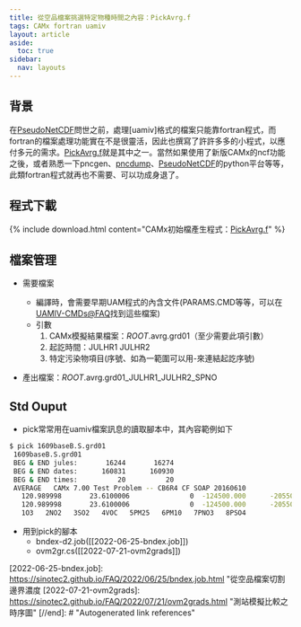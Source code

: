 ```yaml
---
title: 從空品檔案挑選特定物種時間之內容：PickAvrg.f
tags: CAMx fortran uamiv
layout: article
aside:
  toc: true
sidebar:
  nav: layouts
---
```


## 背景

在[PseudoNetCDF][pseudonetcdf]問世之前，處理[uamiv]格式的檔案只能靠fortran程式，而fortran的檔案處理功能實在不是很靈活，因此也撰寫了許許多多的小程式，以應付多元的需求。[PickAvrg.f](https://github.com/sinotec2/Focus-on-Air-Quality/blob/main/CAMx/PostProcess/pick_avrg.f)就是其中之一。當然如果使用了新版CAMx的ncf功能之後，或者熟悉一下pncgen、[pncdump](https://sinotec2.github.io/Focus-on-Air-Quality/utilities/netCDF/ncdump/#pncdump)、[PseudoNetCDF][pseudonetcdf]的python平台等等，此類fortran程式就再也不需要、可以功成身退了。

## 程式下載

{% include download.html content="CAMx初始檔產生程式：[PickAvrg.f](https://github.com/sinotec2/Focus-on-Air-Quality/blob/main/CAMx/PostProcess/pick_avrg.f)" %}

## 檔案管理

- 需要檔案
  - 編譯時，會需要早期UAM程式的內含文件(PARAMS.CMD等等，可以在[UAMIV-CMDs@FAQ](https://github.com/sinotec2/Focus-on-Air-Quality/tree/main/CAMx/PostProcess/UAMIV-CMDs)找到這些檔案)
  - 引數
    1. CAMx模擬結果檔案：*ROOT*.avrg.grd01（至少需要此項引數）
    1. 起訖時間：JULHR1 JULHR2
    1. 特定污染物項目(序號、如為一範圍可以用-來連結起訖序號)

- 產出檔案：*ROOT*.avrg.grd01_JULHR1_JULHR2_SPNO

## Std Ouput

- pick常常用在uamiv檔案訊息的讀取腳本中，其內容範例如下

```bash
$ pick 1609baseB.S.grd01 
 1609baseB.S.grd01
 BEG & END jules:       16244       16274
 BEG & END dates:      160831      160930
 BEG & END times:          20          20
 AVERAGE   CAMx 7.00 Test Problem -- CB6R4 CF SOAP 20160610            
   120.989998       23.6100006               0  -124500.000      -205500.000       3000.00000       3000.00000    
   120.989998       23.6100006               0  -124500.000      -205500.000       3000.00000       3000.00000              83         137           1           2           0   10.0000000       40.0000000       0.00000000    
   1O3   2NO2   3SO2   4VOC   5PM25   6PM10   7PNO3   8PSO4

```

- 用到pick的腳本
  - bndex-d2.job([[2022-06-25-bndex.job]])
  - ovm2gr.cs([[2022-07-21-ovm2grads]])
  
[pseudonetcdf]: https://github.com/barronh/pseudonetcdf/blob/master/scripts/pncgen "PseudoNetCDF provides read, plot, and sometimes write capabilities for atmospheric science data formats including: CAMx (www.camx.org), RACM2 box-model outputs, Kinetic Pre-Processor outputs, ICARTT Data files (ffi1001), CMAQ Files, GEOS-Chem Binary Punch/NetCDF files, etc. visit  barronh /pseudonetcdf @GitHub."
[//begin]: # "Autogenerated link references for markdown compatibility"
[2022-06-25-bndex.job]: https://sinotec2.github.io/FAQ/2022/06/25/bndex.job.html "從空品檔案切割邊界濃度
[2022-07-21-ovm2grads]: https://sinotec2.github.io/FAQ/2022/07/21/ovm2grads.html "測站模擬比較之時序圖"
[//end]: # "Autogenerated link references"